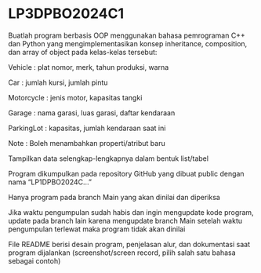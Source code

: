 # LP3DPBO2024C1
Buatlah program berbasis OOP menggunakan bahasa pemrograman C++ dan Python  yang mengimplementasikan konsep inheritance, composition, dan array of object pada kelas-kelas tersebut:

Vehicle : plat nomor, merk, tahun produksi, warna

Car : jumlah kursi, jumlah pintu

Motorcycle : jenis motor, kapasitas tangki

Garage : nama garasi, luas garasi, daftar kendaraan

ParkingLot : kapasitas, jumlah kendaraan saat ini

Note :
Boleh menambahkan properti/atribut baru

Tampilkan data selengkap-lengkapnya dalam bentuk list/tabel

Program dikumpulkan pada repository GitHub yang dibuat public dengan nama “LP1DPBO2024C…” 

Hanya program pada branch Main yang akan dinilai dan diperiksa 

Jika waktu pengumpulan sudah habis dan ingin mengupdate kode program, update pada branch lain karena mengupdate branch Main setelah waktu pengumpulan terlewat maka program tidak akan dinilai 

File README berisi desain program, penjelasan alur, dan dokumentasi saat program dijalankan (screenshot/screen record, pilih salah satu bahasa sebagai contoh) 

